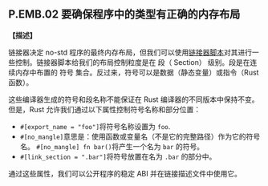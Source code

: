 ## P.EMB.02  要确保程序中的类型有正确的内存布局

**【描述】**

链接器决定 no-std 程序的最终内存布局，但我们可以使用[链接器脚本](https://sourceware.org/binutils/docs/ld/Scripts.html)对其进行一些控制。链接器脚本给我们的布局控制粒度是在 段（ Section） 级别。段是在连续内存中布置的 符号 集合。反过来，符号可以是数据（静态变量）或指令（Rust 函数）。

这些编译器生成的符号和段名称不能保证在 Rust 编译器的不同版本中保持不变。但是，Rust 允许我们通过以下属性控制符号名称和部分位置：

- `#[export_name = "foo"]`将符号名称设置为 `foo`.
- `#[no_mangle]`意思是：使用函数或变量名（不是它的完整路径）作为它的符号名。 `#[no_mangle] fn bar()`将产生一个名为 `bar` 的符号。
- `#[link_section = ".bar"]`将符号放置在名为 `.bar` 的部分中。

通过这些属性，我们可以公开程序的稳定 ABI 并在链接描述文件中使用它。
